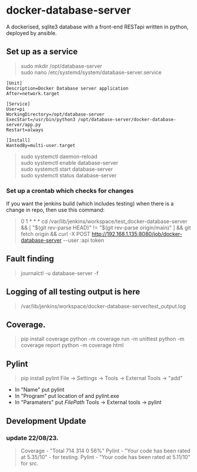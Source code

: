 # docker-database-server
A dockerised, sqlite3 database with a front-end RESTapi written in python, deployed by ansible.

## Set up as a service
>sudo mkdir /opt/database-server  
>sudo nano /etc/systemd/system/database-server.service  

```
[Unit]
Description=Docker Database server application
After=network.target

[Service]
User=pi
WorkingDirectory=/opt/database-server
ExecStart=/usr/bin/python3 /opt/database-server/docker-database-server/app.py
Restart=always

[Install]
WantedBy=multi-user.target

```

> sudo systemctl daemon-reload  
> sudo systemctl enable database-server  
> sudo systemctl start database-server  
> sudo systemctl status database-server  

### Set up a crontab which checks for changes
If you want the jenkins build (which includes testing) when there is a change in repo, then use this command:
> 0 1 * * * cd /var/lib/jenkins/workspace/test_docker-database-server && [ "$(git rev-parse HEAD)" != "$(git rev-parse origin/main)" ] && git fetch origin && curl -X POST http://192.168.1.135:8080/job/docker-database-server --user <insert name>:api token


## Fault finding
> journalctl -u database-server -f  

## Logging of all testing output is here
> /var/lib/jenkins/workspace/docker-database-server/test_output.log




## Coverage.
> pip install coverage
> python -m coverage run -m unittest
> python -m coverage report
> python -m coverage html

## Pylint
>pip install pylint
File -> Settings -> Tools -> External Tools -> "add"
 - In "Name" put pylint
 - In "Program" put location of and pylint.exe
 - In "Paramaters" put $FilePath$
Tools -> External tools -> pylint

## Development Update
### update 22/08/23. 
> Coverage - "Total	714	314	0	56%"
> Pylint - "Your code has been rated at 5.35/10" - for testing.
> Pylint - "Your code has been rated at 5.11/10" for src.